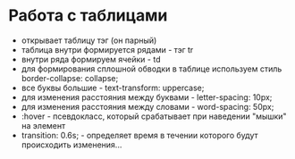 # Работа с таблицами
- открывает таблицу тэг <table> (он парный)
- таблица внутри формируется рядами - тэг tr
- внутри ряда формируем ячейки - td
- для формирования сплошной обводки в таблице используем стиль border-collapse: collapse;
- все буквы большие - text-transform: uppercase;
- для изменения расстояния между буквами - letter-spacing: 10px;
- для изменения расстояния между словами - word-spacing: 50px;
- :hover - псевдокласс, который срабатывает при наведении "мышки" на элемент
- transition: 0.6s; - определяет время в течении которого будут происходить изменения...
